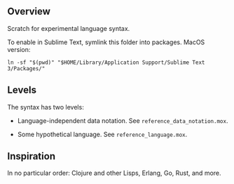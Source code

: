 ## Overview

Scratch for experimental language syntax.

To enable in Sublime Text, symlink this folder into packages. MacOS version:

    ln -sf "$(pwd)" "$HOME/Library/Application Support/Sublime Text 3/Packages/"

## Levels

The syntax has two levels:

* Language-independent data notation. See `reference_data_notation.mox`.

* Some hypothetical language. See `reference_language.mox`.

## Inspiration

In no particular order: Clojure and other Lisps, Erlang, Go, Rust, and more.
